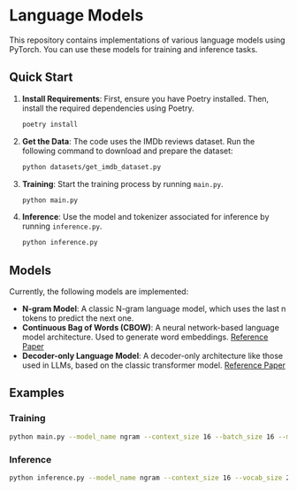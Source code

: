 # Language Models

This repository contains implementations of various language models using PyTorch. You can use these models for training and inference tasks.

## Quick Start

1. **Install Requirements**: First, ensure you have Poetry installed. Then, install the required dependencies using Poetry.

    ```sh
    poetry install
    ```

2. **Get the Data**: The code uses the IMDb reviews dataset. Run the following command to download and prepare the dataset:

    ```sh
    python datasets/get_imdb_dataset.py
    ```

3. **Training**: Start the training process by running `main.py`.

    ```sh
    python main.py
    ```

4. **Inference**: Use the model and tokenizer associated for inference by running `inference.py`.
    ```sh
    python inference.py
    ```

## Models

Currently, the following models are implemented:

- **N-gram Model**: A classic N-gram language model, which uses the last n tokens to predict the next one.
- **Continuous Bag of Words (CBOW)**: A neural network-based language model architecture. Used to generate word embeddings. [Reference Paper](https://arxiv.org/pdf/1301.3781.pdf)
- **Decoder-only Language Model**: A decoder-only architecture like those used in LLMs, based on the classic transformer model. [Reference Paper](https://arxiv.org/pdf/1706.03762.pdf)


## Examples

### Training
```sh
python main.py --model_name ngram --context_size 16 --batch_size 16 --max_epochs 10 --vocab_size 20000 --n_gram 2 --embedding_dim 256 --num_heads 8 --dim_feedforward 1024 --num_blocks 4 --save_model True --debug False
```

### Inference

```sh
python inference.py --model_name ngram --context_size 16 --vocab_size 20000 --n_gram 2 --embedding_dim 256 --num_heads 8 --dim_feedforward 1024 --num_blocks 4 --x 'Here we go again' --max_new_tokens 10
```

